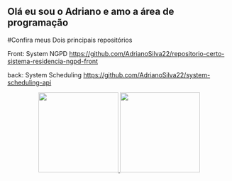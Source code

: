 ## Olá eu sou o Adriano e amo a área de programação
#Confira meus Dois principais repositórios

Front:
System NGPD https://github.com/AdrianoSilva22/repositorio-certo-sistema-residencia-ngpd-front

 
back:
System Scheduling
https://github.com/AdrianoSilva22/system-scheduling-api

<div align="center">
  <a href="https://github.com/AdrianoSilva22">
    <img height="180em" src="https://github-readme-stats.vercel.app/api?username=AdrianoSilva22&show_icons=true&theme=radical"/>
  <img height="180em" src="https://github-readme-stats.vercel.app/api/top-langs/?username=AdrianoSilva22&layout=compact&langs_count=7&theme=radical"/>
</div>
